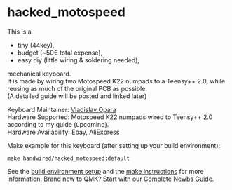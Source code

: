 # hacked_motospeed

This is a
   - tiny (44key),
   - budget (~50€ total expense),
   - easy diy (little wiring & soldering needed),         
   
mechanical keyboard.   
It is made by wiring two Motospeed K22 numpads to a Teensy++ 2.0, while reusing as much of the original PCB as possible.  
(A detailed guide will be posted and linked later)


Keyboard Maintainer: [Vladislav Opara](https://github.com/Deckweiss)  
Hardware Supported: Motospeed K22 numpads wired to Teensy++ 2.0 according to my guide (upcoming).  
Hardware Availability: Ebay, AliExpress  

Make example for this keyboard (after setting up your build environment):

    make handwired/hacked_motospeed:default

See the [build environment setup](https://docs.qmk.fm/#/getting_started_build_tools) and the [make instructions](https://docs.qmk.fm/#/getting_started_make_guide) for more information. Brand new to QMK? Start with our [Complete Newbs Guide](https://docs.qmk.fm/#/newbs).
